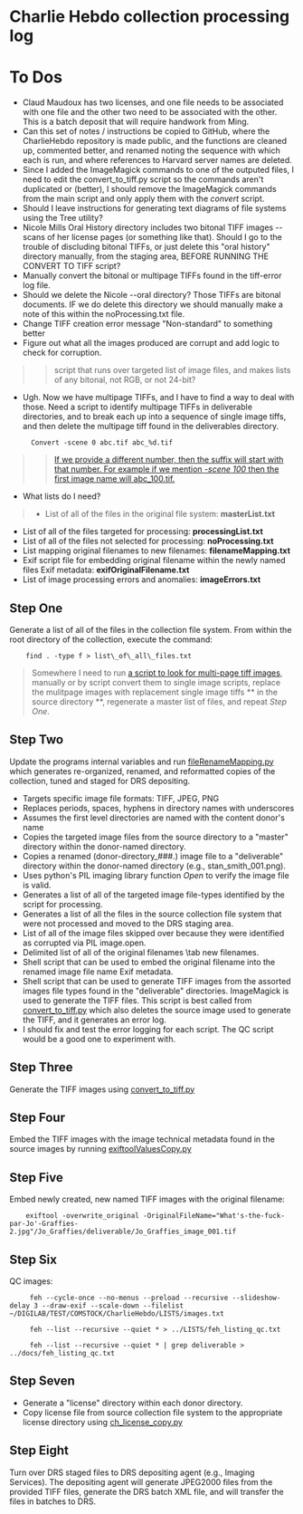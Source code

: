 Charlie Hebdo collection processing log
================================
[comment]: # (The following is written in MarkDown and can be converted to HTML using http://daringfireball.net/projects/markdown/dingus . At least that was possible in June 2016. There also seem to be many tools for generating PDFs from MarkDown.)

To Dos
======
* Claud Maudoux has two licenses, and one file needs to be associated with one file and the other two need to be associated with the other. This is a batch deposit that will require handwork from Ming.
* Can this set of notes / instructions be copied to GitHub, where the CharlieHebdo repository is made public, and the functions are cleaned up, commented better, and renamed noting the sequence with which each is run, and where references to Harvard server names are deleted.
* Since I added the ImageMagick commands to one of the outputed files, I need to edit the convert\_to\_tiff.py script so the commands aren't duplicated or (better), I should remove the ImageMagick commands from the main script and only apply them with the _convert_ script.
* Should I leave instructions for generating text diagrams of file systems using the Tree utility?
* Nicole Mills Oral History directory includes two bitonal TIFF images -- scans of her license pages (or something like that). Should I go to the trouble of discluding bitonal TIFFs, or just delete this "oral history" directory manually, from the staging area, BEFORE RUNNING THE CONVERT TO TIFF script?
* Manually convert the bitonal or multipage TIFFs found in the tiff-error log file.
* Should we delete the Nicole --oral directory? Those TIFFs are bitonal documents. IF we do delete this directory we should manually make a note of this within the noProcessing.txt file.
* Change TIFF creation error message "Non-standard" to something better
* Figure out what all the images produced are corrupt and add logic to check for corruption.

>> script that runs over targeted list of image files, and makes lists of any bitonal,  not RGB, or not 24-bit?

* Ugh. Now we have multipage TIFFs, and I have to find a way to deal with those. Need a script to identify multipage TIFFs in deliverable directories, and to break each up into a sequence of single image tiffs, and then delete the multipage tiff found in the deliverables directory.

        Convert -scene 0 abc.tif abc_%d.tif
>> [If we provide a different number, then the suffix will start with that number. For example if we mention *-scene 100* then the first image name will abc_100.tif.](http://www.techthali.org/imagemagick-splitting-multi-page-tiff-to-single-page-but-first-image-name-suffix-is-not-zero/)


* What lists do I need?

> * List of all of the files in the original file system: **masterList.txt**
* List of all of the files targeted for processing: **processingList.txt**
* List of all of the files not selected for processing: **noProcessing.txt**
* List mapping original filenames to new filenames: **filenameMapping.txt**
* Exif script file for embedding original filename within the newly named files Exif metadata: **exifOriginalFilename.txt**
* List of image processing errors and anomalies: **imageErrors.txt**
 
Step One
---------------
 Generate a list of all of the files in the collection file system. From within the root directory of the collection, execute the command:
 
        find . -type f > list\_of\_all\_files.txt

> Somewhere I need to run [a script to look for multi-page tiff images](https://github.com/comstock/CharlieHebdo/blob/master/createListmultipageTIFFS.sh), manually or by script convert them to single image scripts, replace the mulitpage images with replacement single image tiffs ** in the source directory **, regenerate a master list of files, and repeat _Step One_.

Step Two
-------------

Update the programs internal variables and run  [fileRenameMapping.py](https://github.com/comstock/fileWrangling/blob/master/fileRenameMapping.py) which generates re-organized, renamed, and reformatted copies of the collection, tuned and staged for DRS depositing. 

* Targets specific image file formats: TIFF, JPEG, PNG
* Replaces periods, spaces, hyphens in directory names with underscores
* Assumes the first level directories are named with the content donor's name
* Copies the targeted image files from the source directory to a "master" directory within the donor-named directory.
* Copies a renamed (donor-directory\_###.<ext>) image file to a "deliverable" directory within the donor-named directory (e.g., stan\_smith_001.png).
* Uses python's PIL imaging library function _Open_ to verify the image file is valid.
* Generates a list of all of the targeted image file-types identified by the script for processing.
* Generates a list of all the files in the source collection file system that were not processed and moved to the DRS staging area.
* List of all of the image files skipped over because they were identified as corrupted via PIL image.open.
* Delimited list of all of the original filenames \tab new filenames.
* Shell script that can be used to embed the original filename into the renamed image file name Exif metadata.
* Shell script that can be used to generate TIFF images from the assorted images file types found in the "deliverable" directories. ImageMagick is used to generate the TIFF files. This script is best called from [convert\_to\_tiff.py](https://github.com/comstock/CharlieHebdo/blob/master/convert_to_tiff.py) which also deletes the source image used to generate the TIFF, and it generates an error log.
* I should fix and test the error logging for each script. The QC script would be a good one to experiment with.

Step Three
---------------
Generate the TIFF images using [convert\_to\_tiff.py](https://github.com/comstock/CharlieHebdo/blob/master/convert_to_tiff.py)

Step Four
-------------
Embed the TIFF images with the image technical metadata found in the source images by running [exiftoolValuesCopy.py](https://github.com/comstock/CharlieHebdo/blob/master/exiftoolValuesCopy.py)

Step Five
-------------
Embed newly created, new named TIFF images with the original filename:

        exiftool -overwrite_original -OriginalFileName="What's-the-fuck-par-Jo'-Graffies-2.jpg"/Jo_Graffies/deliverable/Jo_Graffies_image_001.tif

Step Six
--------

QC images:

         feh --cycle-once --no-menus --preload --recursive --slideshow-delay 3 --draw-exif --scale-down --filelist ~/DIGILAB/TEST/COMSTOCK/CharlieHebdo/LISTS/images.txt
         
         feh --list --recursive --quiet * > ../LISTS/feh_listing_qc.txt
         
         feh --list --recursive --quiet * | grep deliverable > ../docs/feh_listing_qc.txt


Step Seven
-------------
* Generate a "license" directory within each donor directory.
* Copy license file from source collection file system to the appropriate license directory using [ch\_license\_copy.py](https://github.com/comstock/CharlieHebdo/blob/master/ch_license_copy.py)

Step Eight
-----------

Turn over DRS staged files to DRS depositing agent (e.g., Imaging Services).  The depositing agent will generate JPEG2000 files from the provided TIFF files, generate the DRS batch XML file, and will transfer the files in batches to DRS.
